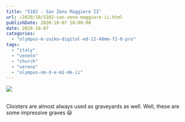 ```yaml
---
title: "5102 - San Zeno Maggiore II"
url: /2020/10/5102-san-zeno-maggiore-ii.html
publishDate: 2020-10-07 18:00:00
date: 2020-10-07
categories: 
  - "olympus-m-zuiko-digital-ed-12-40mm-f2-8-pro"
tags: 
  - "italy"
  - "veneto"
  - "church"
  - "verona"
  - "olympus-om-d-e-m1-mk-ii"
---
```

<div class="container">
<div class="center"><a target="_blank" href="https://d25zfm9zpd7gm5.cloudfront.net/1200x1200/2018/20180911_105523_lr.jpg"><img class="webfeedsFeaturedVisual" src="https://d25zfm9zpd7gm5.cloudfront.net/0600x0600/2018/20180911_105523_lr.jpg" /></a></div>
</div>
<br />

Cloisters are almost always used as graveyards as well. Well, these
are some impressive graves :smiley: